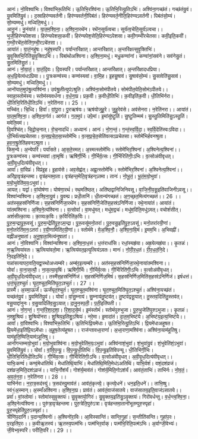 

  
आनः॑। नो॒विश्वा॑भिः। विश्वा॑भिरू॒तिभिः॑। ऊ॒तिभि॒रश्वि॑ना। ऊ॒तिभि॒रित्यू॒तिऽभिः॑। अश्वि॑ना॒गच्छ॑तं। गच्छ॑तंयु॒वं। यु॒वमिति॑यु॒वं।। द॒स्राहिर॑ण्यवर्तनी। हिर॑ण्यवर्तनी॒पिब॑तं। हिर॑ण्यवर्त॒नीति॒हिर॑ण्यऽवर्तनी। पिब॑तंसो॒म्यं। सो॒म्यम्मधु॑। मध्विति॒मधु॑।।  
आनू॒नं। नू॒नंया॑तं। या॒त॒म॒श्वि॒ना॒। अ॒श्वि॒ना॒रथे॑न। रथे॑न॒सूर्य॑त्वचा। सूर्य॑त्व॒चेति॒सूर्य॑ऽत्वचा।। भुजी॒हिर॑ण्यपेशसा। हिर॑ण्यपेशसा॒कवी॑। हिर॑ण्यपेश॒सेति॒हिर॑ण्यऽपेशसा। कवी॒गम्भी॑रचेतसा। कवी॒इति॒कवी॑। ग॒म्भी॒रचे॑त॒सेति॑ग॒म्भी॒रऽचे॑तसा।।  
आया॑तं। या॒तं॒नहु॑षः। नहु॑ष॒स्परि॑। पर्यान्तरि॑क्षात्। आन्तरि॑क्षात्। अ॒न्तरि॑क्षत्सुवृ॒क्तिभिः॑। सु॒वृ॒क्तिभि॒रिति॑सु॒वृ॒क्तिऽभिः॑।। पिबा॑थोअश्विना। अ॒श्वि॒ना॒मधु॑। मधु॒कण्वा॑नां। कण्वा॑नां॒सव॑ने। सव॑नेसु॒तं। सु॒तमिति॑सु॒तं।।  
आनः॑। नो॒या॒तं॒। या॒तं॒दि॒वः। दि॒वस्परि॑। पर्यान्तरि॑क्षात्। आन्तरि॑क्षात्। अ॒न्तरि॑क्षादधप्रिया। अ॒ध॒प्रि॒येत्य॑धऽप्रिया।। पु॒त्रःकण्व॑स्य। कण्व॑स्यवां। वा॒मि॒ह। इ॒हसु॒षाव॑। सु॒षाव॑सो॒म्यं। सु॒सावेति॑सु॒साव॑। सो॒म्यमधु॑। मध्विति॒मधु॑।।  
आनो॑यात॒मुप॑श्रु॒त्यश्वि॑ना। उप॑श्रु॒तीत्युप॑ऽश्रुति। अश्वि॑ना॒सोम॑पीतये। सोम॑पीत॒येति॒सोम॑ऽपीतये।। स्वाहा॒स्तोम॑स्य। स्तोम॑स्यवर्धना। व॒र्ध॒ना॒प्र। प्रक॒वी। क॒वीधी॒तिभिः॑। क॒वीइति॑क॒वी। धी॒तिभि॑र्नरा। धी॒तिभि॒रिति॑धी॒तिऽभिः॑। न॒रेति॑नरा।। 25 ।।  
यच्चि॑त्। चि॒ध्दि। हिवां॑। वां॒पु॒रा। पु॒रऋष॑यः। ऋष॑योजुहू॒रे। जु॒हू॒रेव॑से। अव॑सेनरा। न॒रेति॑नरा।। आया॑तं। या॒त॒म॒श्वि॒ना॒। अ॒श्वि॒ना॒ग॑तं। आग॑तं। ग॒त॒मुप॑। उपे॒मां। इ॒मांसु॑ष्टु॒तिं। सु॒ष्टु॒तिम्मम॑। सु॒स्तु॒तिमिति॑सु॒ऽस्तु॒तिं। ममेति॒मम॑।।  
दि॒वश्चि॑त्। चि॒द्रो॒च॒नात्। रो॒च॒नादधि॑। अध्यानः॑। आनः॑। नो॒ग॒न्तं॒। ग॒न्तं॒स्व॒र्वि॒दा॒। स्व॒र्वि॒देति॑स्वःऽविदा।। धी॒भिर्व॑त्सप्रचेतसा। व॒त्स॒प्र॒चे॒त॒सा॒स्तोमे॑भिः। व॒त्स॒प्र॒चे॒त॒सेति॑वत्सऽप्रचेतसा। स्तोमे॑भिर्हवनश्रुता। ह॒व॒न॒श्रु॒तेति॑हवनऽश्रुता।।  
किम॒न्ये। अ॒न्येपरि॑। पर्या॑सते। आ॒स॒ते॒स्मत्। अ॒स्मत्स्तोमे॑भिः। स्तोमे॑भिर॒श्विना॑। अ॒श्विनेत्य॒श्विना॑।। पु॒त्रःकण्व॑स्य। कण्व॑स्यवां।वा॒मृषिः॑। ऋषि॑र्गी॒र्भिः। गी॒र्भिर्व॒त्सः। गी॒र्भिरिति॑गीः॒ऽभिः। व॒त्सोअ॑वीवृधत्। अ॒वी॒वृ॒ध॒दित्य॑वीवृधत्।।  
आवां॑। वां॒विप्रः॑। विप्र॑इ॒ह। इ॒हाव॑से। अव॒सेह्व॑त्। अह्व॒त्स्तोमे॑भिः। स्तोमे॑भिर॒श्विना॑। अ॒श्विनेत्य॒श्विना॑।। अरि॑प्रा॒वृत्र॑हन्तमा। वृत्र॑हन्तमा॒ता। वृत्र॑हन्त॒मेति॒वृत्र॑हन्ऽतमा। तानः॑। नो॒भू॒तं॒। भू॒तं॒म॒यो॒भुवा॑। म॒यो॒भुवेति॑म॒यः॒ऽभुवा॑।।  
आयत्। यद्वां॑। वां॒योष॑णा। योष॑णा॒रथं॑। रथ॒मति॑ष्ठत्। अति॑ष्ठद्वानिजिनिवसू। वा॒जि॒नी॒व॒सू॒इति॑वाजिनीऽवसू।। विश्वा॑न्यश्विना। अ॒श्वि॒ना॒यु॒वं। यु॒वम्प्र। प्रधी॒तानि॑। धी॒तान्य॑गच्छतं। अ॒ग॒च्छ॒त॒मित्य॑गच्छतं।। 26 ।।  
अत॑स्स॒हस्र॑निर्णिजा। स॒हस्र॑निर्णिजा॒रथे॑न। स॒हस्र॑निर्णि॒जेति॑स॒हस्र॑ऽनिर्णिजा। रथे॒नाया॑तं। आया॑तं। या॑तमश्विना। अ॒श्वि॒ने॒त्य॑श्विना।। व॒त्सोवां॑। वा॒मधु॑मत्। मधु॑म॒द्वचः॑। मधु॑म॒दिति॒मधु॑ऽमत्। वचोशं॑सीत्। अशं॑सीत्का॒व्यः। का॒व्यःक॒विः। क॒विरिति॑क॒विः।।  
पु॒रु॒म॒न्द्रापु॒रू॒वसू॑। पु॒रु॒म॒न्द्रेति॑पु॒रु॒ऽम॒न्द्रा। पु॒रू॒वसू॑मनो॒तरा॑। पु॒रु॒वसू॒इति॑पु॒रु॒ऽवसू॑। मनो॒तरा॑रयी॒णां। म॒नो॒तरेति॑म॒नः॒ऽतरा॑। र॒यी॒णामिति॑र॒यी॒णां।। स्तोमं॑मे। मे॒अ॒श्वि॒नौ॒। अ॒श्वि॒ना॒वि॒मं। इ॒मम॒भि। अ॒भिवह्नी॑। वह्नी॑अनूषातां। अ॒नू॒षा॒ता॒मित्य॑नूषातां।।  
आनः॑। नो॒विश्वा॑नि। विश्वा॑न्यश्विना। अ॒श्वि॒ना॒ध॒त्तं। ध॒त्तंराधां॑सि। रधां॒स्यह्र॑या। अह्र॒येत्यह्र॑या।। कृ॒तन्नः॑। न॒ऋ॒त्विया॑वतः। ऋ॒त्विया॑वतो॒मा। ऋ॒त्विय॑वत॒इत्यृ॒त्विय॑ऽवतः। मानः॑। नो॒री॒र॒ध॒तं। री॒र॒ध॒तं॒नि॒दे। नि॒दइति॑नि॒दे।।  
यन्ना॑सत्यापरा॒वति॒यद्वा॒स्थोअध्यम्ब॑रे। अम्ब॑र॒इत्यम्ब॑रे।। अत॑स्स॒हस्र॑निर्णिजा॒रथे॒नाया॑तमश्विना।।  
योवां॑। वा॒ना॒स॒त्यौ॒। ना॒स॒त्या॒वृषिः॑। ऋषि॑गी॒र्भिः। गी॒र्भिर्व॒त्सः। गी॒र्भिरिति॑गीः॒ऽभिः। व॒त्सोअ॑वीवृधत्। अ॒वी॒वृ॒ध॒दित्य॑वीवृधत्।। तस्मै॑स॒हस्र॑निर्णिजं। स॒हस्र॑निर्णिज॒मिषं॑। स॒हस्र॑निर्णिज॒मिति॑स॒हस्र॑ऽनिर्णिजं। इषं॑धत्तं। ध॒त्तं॒घृ॒त॒श्चुतं॑। घृ॒त॒श्चुत॒मिति॑घृ॒त॒ऽश्चुतं॑।। 27 ।।  
प्रास्मै॑। अ॒स्मा॒ऊर्जं॑। ऊर्जं॑घृत॒श्चुतं॑। घृ॒त॒श्चुत॒मश्वि॑ना। घृ॒त॒श्चुत॒मिति॑घृ॒त॒ऽश्चुतं॑। अश्वि॑ना॒यच्छ॑तं। यच्छ॑तंयु॒वं। यु॒वमिति॑यु॒वं।। योवां॑। वां॒सु॒म्नाय॑। सु॒म्नाय॑तु॒ष्टव॑त्। तु॒ष्टव॑द्वसू॒यात्। तु॒स्तव॒दिति॑तु॒स्तव॑त्। वसू॒याद्दा॑नुनः। व॒सु॒यादिति॑व॒सु॒ऽयात्। दा॒नु॒न॒स्प॒ती॒। प॒ती॒इति॑पती।।  
आनः॑। नो॒ग॒न्तं॒। ग॒न्तं॒रि॒शा॒द॒शा॒। रि॒शा॒द॒से॒मं। इ॒मंस्तोमं॑। स्तोमं॑पुरुभुजा। पु॒रु॒भु॒जेति॑पुरुऽभुजा।। कृ॒तन्नः॑। न॒श्शु॒श्रियः॑। शु॒श्रियो॑नरा। शु॒श्रिय॒इति॑शु॒ऽश्रियः॑। नरे॒मा। इ॒मादा॑तं। दा॒त॒म॒भिष्ट॑ये। अ॒भिष्ट॑य॒इत्य॒भिष्ट॑ये।।  
आवां॑। वां॒विश्वा॑भिः। विश्वा॑भिरू॒तिभिः॑। ऊ॒तिभिः॑प्रि॒यमे॑धाः। ऊ॒तिभि॒रित्यू॒तिऽभिः॑। प्रि॒यमे॑धाअहूषत। प्रि॒यमे॑धा॒इति॑प्रि॒यऽमे॑धाः। अ॒हू॒ष॒तेत्य॑हूषत।। राज॑न्तावध्व॒राणां॑। अ॒ध्व॒राणा॒मश्वि॑ना। अश्वि॑ना॒याम॑हूतिषु। याम॑हूति॒ष्विति॒याम॑ऽहूतिषु।।  
आनो॑गन्तम्मयो॒भुवा॑। म॒यो॒भुवाश्वि॑ना। म॒यो॒भुवेति॑म॒यः॒ऽभुवा॑। अश्वि॑नाशं॒भुवा॑। शं॒भुवा॑यु॒वं। शं॒भुवेति॑शं॒ऽभुवा॑। यु॒वमिति॑यु॒वं।। योवां॑। वां॒वि॒प॒न्यू॒। वि॒प॒न्यू॒धी॒तिभिः॑। वि॒प॒न्यू॒इति॑विपन्यू। धी॒तिभि॑र्गी॒भिः। धी॒तिभि॒रिति॑धी॒तिऽभिः॑। गी॒र्भिव॒त्सः। गी॒र्भिरिति॑गीः॒ऽभिः। व॒त्सोअ॑वीवृधत्। अ॒वी॒वृ॒ध॒दित्य॑वीवृधत्।।  
याभिः॒कण्वं॑। कण्वं॒मेधा॑तिथिं। मेधा॑तिथिं॒याभिः॑। मेधा॑तिथि॒मिति॒मेध॑ऽअतिथिं। याभि॒र्वशं॑। वशं॒दश॑व्रजं। दश॑व्रज॒मिति॒दश॑ऽव्रजं।। याभि॒र्गोश॑र्यं। गोश॑र्य॒माव॑तं। गोश॑र्य॒मिति॒गोऽश॑र्यं। आव॑तं॒ताभिः॑। ताभि॑र्नः। नो॒व॒तं॒। अ॒व॒तं॒न॒रा॒। न॒रेति॑नरा।। 28 ।।  
याभि॑र्नरा। न॒रा॒त्र॒सद॑स्युं। त्र॒सद॑स्यु॒माव॑तं। आव॑तं॒कृत्व्ये॒। कृत्व्ये॒धने॑। धन॒इति॒धने॑।। ताभि॒ष्षु। स्व॑१॒॑अ॒स्मान्। अ॒स्माँअ॑श्विना। अ॒श्वि॒ना॒प्र। प्राव॑तं। आव॑तं॒वाज॑सातये। वाज॑सातय॒इति॒वाज॑ऽसातये।।  
प्रवां॑। वां॒स्तोमाः॑। स्तोमा॑स्सुवृ॒क्तयः॑। सु॒वृ॒क्तयो॒गिरः॑। सु॒वृ॒क्तय॒इति॑सु॒ऽवृ॒क्तयः॑। गिरो॑वर्धन्तु। व॒र्ध॒न्त्व॒श्वि॒ना॒। अ॒श्वि॒नेत्य॑श्विना।। पुरु॑त्रा॒वृत्र॑हन्तमा। पुरु॒त्रेति॒पुरु॑ऽत्रा। वृत्र॑हन्तमा॒तानो॑भूतम्पुरु॒स्पृहा॑। पु॒रु॒स्पृहेति॑पु॒रु॒ऽस्पृहा॑।।  
त्रीणि॑प॒दानि॑। प॒दान्य॒श्विनोः॑। अ॒श्विनो॑रा॒विः। आ॒विस्सान्ति॑। सान्ति॒गुहा॑। स॒न्तीति॑सन्ति। गुहा॑प॒रः। प॒रइति॑प॒रः।। क॒वीऋ॒तस्य॑। ऋ॒तस्य॒पत्म॑भिः। पत्म॑भिर॒र्वाक्। पत्म॑भि॒रिति॒पत्म॑ऽभिः। अ॒र्वाग्जी॒वेभ्यः॑। जी॒वेभ्य॒स्परि॑। परीति॒परि॑।। 29 ।।  
